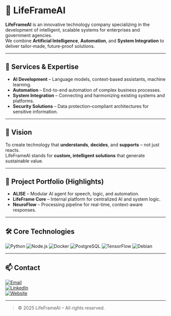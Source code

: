 # 🧬 LifeFrameAI

**LifeFrameAI** is an innovative technology company specializing in the development of intelligent, scalable systems for enterprises and government agencies.  
We combine **Artificial Intelligence**, **Automation**, and **System Integration** to deliver tailor-made, future-proof solutions.

---

## 🚀 Services & Expertise
- **AI Development** – Language models, context-based assistants, machine learning.
- **Automation** – End-to-end automation of complex business processes.
- **System Integration** – Connecting and harmonizing existing systems and platforms.
- **Security Solutions** – Data protection–compliant architectures for sensitive information.

---

## 🌟 Vision
To create technology that **understands**, **decides**, and **supports** – not just reacts.  
LifeFrameAI stands for **custom, intelligent solutions** that generate sustainable value.

---

## 📂 Project Portfolio (Highlights)
- **ALISE** – Modular AI agent for speech, logic, and automation.
- **LifeFrame Core** – Internal platform for centralized AI and system logic.
- **NeuroFlow** – Processing pipeline for real-time, context-aware responses.

---

## 🛠 Core Technologies
![Python](https://img.shields.io/badge/-Python-3776AB?style=flat&logo=python&logoColor=white)
![Node.js](https://img.shields.io/badge/-Node.js-339933?style=flat&logo=node.js&logoColor=white)
![Docker](https://img.shields.io/badge/-Docker-2496ED?style=flat&logo=docker&logoColor=white)
![PostgreSQL](https://img.shields.io/badge/-PostgreSQL-336791?style=flat&logo=postgresql&logoColor=white)
![TensorFlow](https://img.shields.io/badge/-TensorFlow-FF6F00?style=flat&logo=tensorflow&logoColor=white)
![Debian](https://img.shields.io/badge/-Debian-A81D33?style=flat&logo=debian&logoColor=white)

---

## 📫 Contact
[![Email](https://img.shields.io/badge/Email-contact%40lifeframeai.com-red?style=for-the-badge&logo=gmail&logoColor=white)](mailto:contact@lifeframeai.com)  
[![LinkedIn](https://img.shields.io/badge/LinkedIn-LifeFrameAI-blue?style=for-the-badge&logo=linkedin&logoColor=white)](https://linkedin.com/company/lifeframeai)  
[![Website](https://img.shields.io/badge/Website-lifeframeai.com-black?style=for-the-badge&logo=google-chrome&logoColor=white)](https://lifeframeai.com)

---

> © 2025 LifeFrameAI – All rights reserved.

